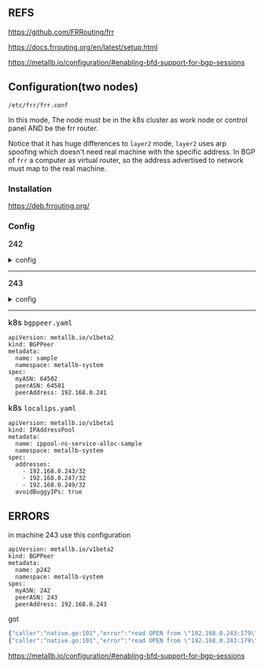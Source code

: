 
## REFS

https://github.com/FRRouting/frr

https://docs.frrouting.org/en/latest/setup.html

https://metallb.io/configuration/#enabling-bfd-support-for-bgp-sessions

## Configuration(two nodes)

`/etc/frr/frr.conf`

In this mode, The node must be in the k8s cluster as work node or control panel AND be the frr router.

Notice that it has huge differences to `layer2` mode, `layer2` uses arp spoofing which doesn't need real machine with the specific address. In BGP of `frr` a computer as virtual router, so the address advertised to network must map to the real machine.

### Installation

https://deb.frrouting.org/

### Config

<span style='font-size: 16px;font-weight: 500'>242</span>  

<details>
<summary>config</summary>

```
# default to using syslog. /etc/rsyslog.d/45-frr.conf places the log in
# /var/log/frr/frr.log
#
# Note:
# FRR's configuration shell, vtysh, dynamically edits the live, in-memory
# configuration while FRR is running. When instructed, vtysh will persist the
# live configuration to this file, overwriting its contents. If you want to
# avoid this, you can edit this file manually before starting FRR, or instruct
# vtysh to write configuration to a different file.
log syslog informational
frr version 7.5
frr defaults traditional
hostname bgp-router
log syslog

router bgp 242
 bgp router-id 192.168.0.242

 neighbor 192.168.0.243 remote-as 243
 neighbor 192.168.0.243 route-map RM-IN in
 neighbor 192.168.0.243 route-map RM-OUT out
 neighbor 192.168.0.243 passive
!
 address-family ipv4 unicast
   network 192.168.0.0/24
   neighbor 192.168.0.243 activate
 exit-address-family
```

</details>

---

<span style='font-size: 16px;font-weight: 500'>243</span>  

<details>
<summary>config</summary>

```
# default to using syslog. /etc/rsyslog.d/45-frr.conf places the log in
# /var/log/frr/frr.log
#
# Note:
# FRR's configuration shell, vtysh, dynamically edits the live, in-memory
# configuration while FRR is running. When instructed, vtysh will persist the
# live configuration to this file, overwriting its contents. If you want to
# avoid this, you can edit this file manually before starting FRR, or instruct
# vtysh to write configuration to a different file.
log syslog informational
frr version 7.5
frr defaults traditional
hostname bgp-router
log syslog

router bgp 243
 bgp router-id 192.168.0.243

 neighbor 192.168.0.242 remote-as 242
 neighbor 192.168.0.242 route-map RM-IN in
 neighbor 192.168.0.242 route-map RM-OUT out
 neighbor 192.168.0.242 passive
!
 address-family ipv4 unicast
   network 192.168.0.0/24
   neighbor 192.168.0.242 activate
 exit-address-family
```

</details>

---


<span style='font-size: 16px;font-weight: 500'>k8s `bgppeer.yaml`</span>  

```
apiVersion: metallb.io/v1beta2
kind: BGPPeer
metadata:
  name: sample
  namespace: metallb-system
spec:
  myASN: 64502
  peerASN: 64501
  peerAddress: 192.168.0.241
```



<span style='font-size: 16px;font-weight: 500'>k8s `localips.yaml`</span>  

```
apiVersion: metallb.io/v1beta1
kind: IPAddressPool
metadata:
  name: ippool-ns-service-alloc-sample
  namespace: metallb-system
spec:
  addresses:
    - 192.168.0.243/32
    - 192.168.0.247/32
    - 192.168.0.249/32
  avoidBuggyIPs: true
```


## ERRORS

in machine 243 use this configuration

```
apiVersion: metallb.io/v1beta2
kind: BGPPeer
metadata:
  name: p242
  namespace: metallb-system
spec:
  myASN: 242
  peerASN: 243
  peerAddress: 192.168.0.243  
```

got


```javascript
{"caller":"native.go:101","error":"read OPEN from \"192.168.0.243:179\": EOF","level":"error","localASN":242,"msg":"failed to connect to peer","op":"connect","peer":"192.168.0.243:179","peerASN":243,"ts":"2024-07-31T08:10:45Z"}
{"caller":"native.go:101","error":"read OPEN from \"192.168.0.243:179\": EOF","level":"error","localASN":242,"msg":"failed to connect to peer","op":"connect","peer":"192.168.0.243:179","peerASN":243,"ts":"2024-07-31T08:12:45Z"}
```

https://metallb.io/configuration/#enabling-bfd-support-for-bgp-sessions
